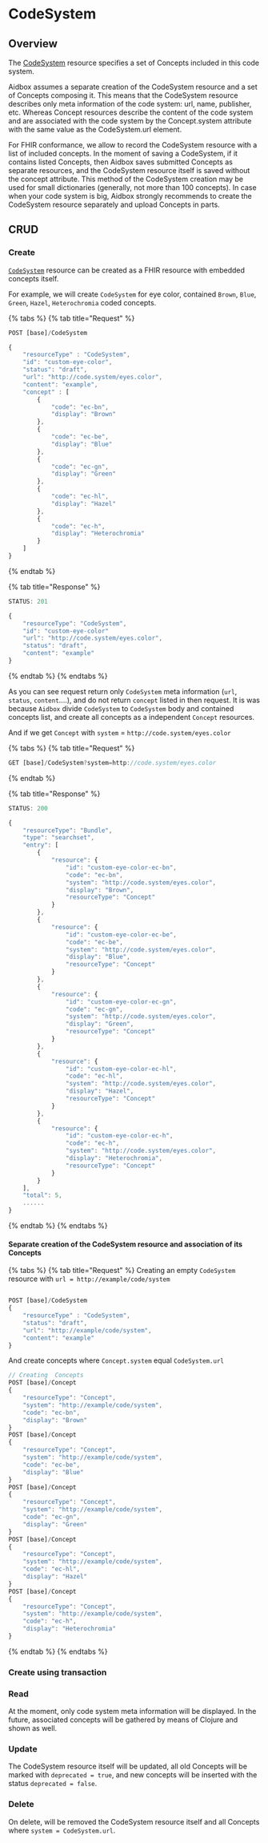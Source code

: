 # CodeSystem

## Overview

The [CodeSystem](https://www.hl7.org/fhir/codesystem.html) resource specifies a set of Concepts included in this code system. 

Aidbox assumes a separate creation of the CodeSystem resource and a set of Concepts composing it. This means that the CodeSystem resource describes only meta information of the code system: url, name, publisher, etc. Whereas Concept resources describe the content of the code system and are associated with the code system by the Concept.system attribute with the same value as the CodeSystem.url element.

For FHIR conformance, we allow to record the CodeSystem resource with a list of included concepts. In the moment of saving a CodeSystem, if it contains listed Concepts, then Aidbox saves submitted Concepts as separate resources, and the CodeSystem resource itself is saved without the concept attribute. This method of the CodeSystem creation may be used for small dictionaries \(generally, not more than 100 concepts\). In case when your code system is big, Aidbox strongly recommends to create the CodeSystem resource separately and upload Concepts in parts.

## CRUD

### Create

[`CodeSystem`](https://www.hl7.org/fhir/codesystem.html) resource can be created as a FHIR resource with embedded concepts itself.

For example, we will create `CodeSystem` for eye color, contained `Brown`, `Blue`, `Green`, `Hazel`,  `Heterochromia` coded concepts.

{% tabs %}
{% tab title="Request" %}
```javascript
POST [base]/CodeSystem

{
	"resourceType" : "CodeSystem",
	"id": "custom-eye-color",
	"status": "draft",
	"url": "http://code.system/eyes.color",
	"content": "example",
	"concept" : [     
		{
			"code": "ec-bn",
			"display": "Brown"
		},
		{
			"code": "ec-be",
			"display": "Blue"
		},
		{
			"code": "ec-gn",
			"display": "Green"
		},
		{
			"code": "ec-hl",
			"display": "Hazel"
		},
		{
			"code": "ec-h",
			"display": "Heterochromia"
		}
	]	
}
```
{% endtab %}

{% tab title="Response" %}
```javascript
STATUS: 201

{
    "resourceType": "CodeSystem",
    "id": "custom-eye-color"
    "url": "http://code.system/eyes.color",
    "status": "draft",
    "content": "example"
}
```
{% endtab %}
{% endtabs %}

As you can see request return only `CodeSystem` meta information \(`url`, `status`, `content`....\), and do not return `concept` listed in then request. It is was because `Aidbox` divide `CodeSystem` to `CodeSystem` body and contained concepts list, and create all concepts as a independent `Concept` resources.

And if we get `Concept` with `system` = `http://code.system/eyes.color`

{% tabs %}
{% tab title="Request" %}
```javascript
GET [base]/CodeSystem?system=http://code.system/eyes.color
```
{% endtab %}

{% tab title="Response" %}
```javascript
STATUS: 200

{
    "resourceType": "Bundle",
    "type": "searchset",
    "entry": [
        {
            "resource": {
                "id": "custom-eye-color-ec-bn",
                "code": "ec-bn",
                "system": "http://code.system/eyes.color",
                "display": "Brown",
                "resourceType": "Concept"
            }
        },
        {
            "resource": {
                "id": "custom-eye-color-ec-be",
                "code": "ec-be",
                "system": "http://code.system/eyes.color",
                "display": "Blue",
                "resourceType": "Concept"
            }
        },
        {
            "resource": {
                "id": "custom-eye-color-ec-gn",
                "code": "ec-gn",
                "system": "http://code.system/eyes.color",
                "display": "Green",
                "resourceType": "Concept"
            }
        },
        {
            "resource": {
                "id": "custom-eye-color-ec-hl",
                "code": "ec-hl",
                "system": "http://code.system/eyes.color",
                "display": "Hazel",
                "resourceType": "Concept"
            }
        },
        {
            "resource": {
                "id": "custom-eye-color-ec-h",
                "code": "ec-h",
                "system": "http://code.system/eyes.color",
                "display": "Heterochromia",
                "resourceType": "Concept"
            }
        }
    ],
    "total": 5,
    ......
}
```
{% endtab %}
{% endtabs %}







#### Separate creation of the CodeSystem resource and association of its Concepts

{% tabs %}
{% tab title="Request" %}
Creating an empty `CodeSystem` resource with `url = http://example/code/system`

```javascript

POST [base]/CodeSystem
{
	"resourceType" : "CodeSystem",
	"status": "draft",
	"url": "http://example/code/system",
	"content": "example"
}
```

And create concepts where `Concept.system` equal `CodeSystem.url`

```javascript
// Creating  Concepts
POST [base]/Concept
{
	"resourceType": "Concept",
	"system": "http://example/code/system",
	"code": "ec-bn",
	"display": "Brown"
}
POST [base]/Concept
{
	"resourceType": "Concept",
	"system": "http://example/code/system",
	"code": "ec-be",
	"display": "Blue"
}
POST [base]/Concept
{
	"resourceType": "Concept",
	"system": "http://example/code/system",
	"code": "ec-gn",
	"display": "Green"
}
POST [base]/Concept
{
	"resourceType": "Concept",
	"system": "http://example/code/system",
	"code": "ec-hl",
	"display": "Hazel"
}
POST [base]/Concept
{
	"resourceType": "Concept",
	"system": "http://example/code/system",
	"code": "ec-h",
	"display": "Heterochromia"
}
```
{% endtab %}
{% endtabs %}

### Create using transaction

### Read

At the moment, only code system meta information will be displayed. In the future,  associated concepts will be gathered by means of Clojure and shown as well.

### Update

The CodeSystem resource itself will be updated, all old Concepts will be marked with `deprecated = true`, and new concepts will be inserted with the status `deprecated = false`.

### Delete

On delete, will be removed the CodeSystem resource itself and all Concepts where `system = CodeSystem.url`.



